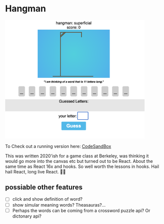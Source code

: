 # Hangman
<img src="./public/img/react_hangman.png" width="450">

To Check out a running version here: 
[CodeSandBox](https://codesandbox.io/p/github/BoOppenheimer/35-react-hangman/master?file=/src/App.js:1,1)

This was written 2020'ish for a game class at Berkeley, was thinking it would go more into the canvas etc but turned out to be React. About the same time as React 16x and hooks. So well worth the lessons in hooks. Hail hail React, long live React. 💪🏻 
## possiable other features

- [ ] click and show definition of word?
- [ ] show simular meaning words? Theasauras?...
- [ ] Perhaps the words can be coming from a crossword puzzle api? Or dictonary api?
